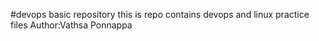 #devops basic repository
this is repo contains devops and linux practice files
Author:Vathsa Ponnappa
